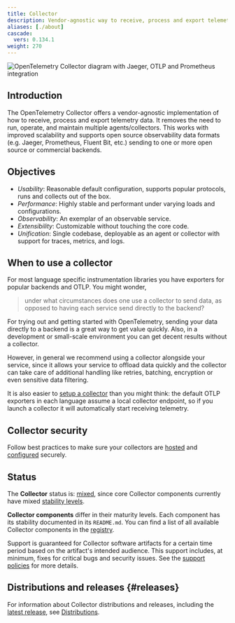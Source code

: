 ```yaml
---
title: Collector
description: Vendor-agnostic way to receive, process and export telemetry data.
aliases: [./about]
cascade:
  vers: 0.134.1
weight: 270
---
```


![OpenTelemetry Collector diagram with Jaeger, OTLP and Prometheus integration](img/otel-collector.svg)

## Introduction

The OpenTelemetry Collector offers a vendor-agnostic implementation of how to
receive, process and export telemetry data. It removes the need to run, operate,
and maintain multiple agents/collectors. This works with improved scalability
and supports open source observability data formats (e.g. Jaeger, Prometheus,
Fluent Bit, etc.) sending to one or more open source or commercial backends.

## Objectives

- _Usability_: Reasonable default configuration, supports popular protocols,
  runs and collects out of the box.
- _Performance_: Highly stable and performant under varying loads and
  configurations.
- _Observability_: An exemplar of an observable service.
- _Extensibility_: Customizable without touching the core code.
- _Unification_: Single codebase, deployable as an agent or collector with
  support for traces, metrics, and logs.

## When to use a collector

For most language specific instrumentation libraries you have exporters for
popular backends and OTLP. You might wonder,

> under what circumstances does one use a collector to send data, as opposed to
> having each service send directly to the backend?

For trying out and getting started with OpenTelemetry, sending your data
directly to a backend is a great way to get value quickly. Also, in a
development or small-scale environment you can get decent results without a
collector.

However, in general we recommend using a collector alongside your service, since
it allows your service to offload data quickly and the collector can take care
of additional handling like retries, batching, encryption or even sensitive data
filtering.

It is also easier to [setup a collector](quick-start) than you might think: the
default OTLP exporters in each language assume a local collector endpoint, so if
you launch a collector it will automatically start receiving telemetry.

## Collector security

Follow best practices to make sure your collectors are [hosted] and [configured]
securely.

## Status

The **Collector** status is: [mixed][], since core Collector components
currently have mixed [stability levels][].

**Collector components** differ in their maturity levels. Each component has its
stability documented in its `README.md`. You can find a list of all available
Collector components in the [registry][].

Support is guaranteed for Collector software artifacts for a certain time period
based on the artifact's intended audience. This support includes, at minimum,
fixes for critical bugs and security issues. See the
[support policies](https://github.com/open-telemetry/opentelemetry-collector/blob/main/VERSIONING.md)
for more details.

## Distributions and releases {#releases}

For information about Collector distributions and releases, including the
[latest release][], see [Distributions](distributions/).

[configured]: /docs/security/config-best-practices/
[hosted]: /docs/security/hosting-best-practices/
[latest release]:
  https://github.com/open-telemetry/opentelemetry-collector-releases/releases/latest
[mixed]: /docs/specs/otel/document-status/#mixed
[registry]: /ecosystem/registry/?language=collector
[stability levels]:
  https://github.com/open-telemetry/opentelemetry-collector#stability-levels
